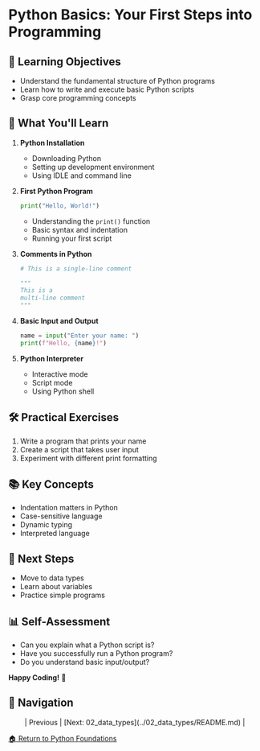 ﻿# Python Basics: Your First Steps into Programming

## 🎯 Learning Objectives
- Understand the fundamental structure of Python programs
- Learn how to write and execute basic Python scripts
- Grasp core programming concepts

## 📝 What You'll Learn
1. **Python Installation**
   - Downloading Python
   - Setting up development environment
   - Using IDLE and command line

2. **First Python Program**
   ```python
   print("Hello, World!")
   ```
   - Understanding the `print()` function
   - Basic syntax and indentation
   - Running your first script

3. **Comments in Python**
   ```python
   # This is a single-line comment
   
   """
   This is a
   multi-line comment
   """
   ```

4. **Basic Input and Output**
   ```python
   name = input("Enter your name: ")
   print(f"Hello, {name}!")
   ```

5. **Python Interpreter**
   - Interactive mode
   - Script mode
   - Using Python shell

## 🛠 Practical Exercises
1. Write a program that prints your name
2. Create a script that takes user input
3. Experiment with different print formatting

## 📚 Key Concepts
- Indentation matters in Python
- Case-sensitive language
- Dynamic typing
- Interpreted language

## 🚀 Next Steps
- Move to data types
- Learn about variables
- Practice simple programs

## 📊 Self-Assessment
- Can you explain what a Python script is?
- Have you successfully run a Python program?
- Do you understand basic input/output?

**Happy Coding!** 🐍

## 🧭 Navigation

<div align="center">
| Previous | [Next: 02_data_types](../02_data_types/README.md) |
</div>

[🏠 Return to Python Foundations](../README.md)
